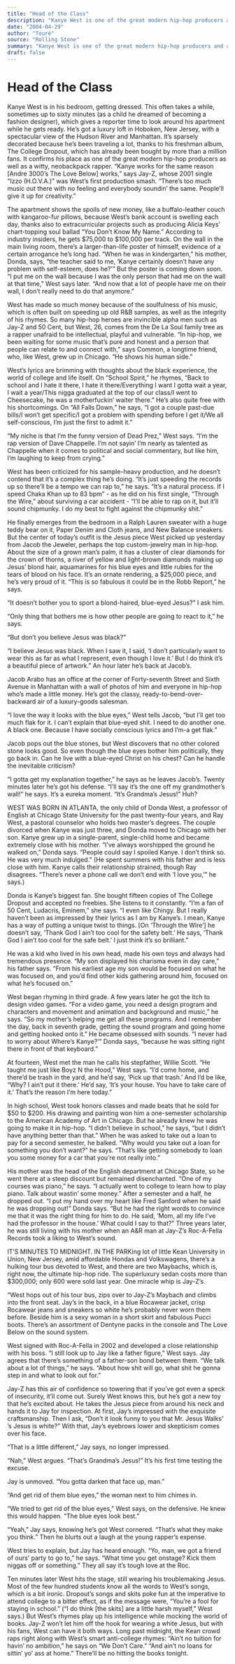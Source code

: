```yaml
---
title: "Head of the Class"
description: "Kanye West is one of the great modern hip-hop producers and a witty, neobackpack rapper. The apartment shows the spoils of new money, like a buffalo-leather couch with kangaroo-fur pillows, because We..."
date: "2004-04-29"
author: "Touré"
source: "Rolling Stone"
summary: "Kanye West is one of the great modern hip-hop producers and a witty, neobackpack rapper. The apartment shows the spoils of new money, like a buffalo-leather couch with kangaroo-fur pillows, because West’s bank account is swelling each day. On the wall in the main living room, there’s a larger-than-life poster of himself."
draft: false
---
```


# Head of the Class

Kanye West is in his bedroom, getting dressed. This often takes a while, sometimes up to sixty minutes (as a child he dreamed of becoming a fashion designer), which gives a reporter time to look around his apartment while he gets ready. He’s got a luxury loft in Hoboken, New Jersey, with a spectacular view of the Hudson River and Manhattan. It’s sparsely decorated because he’s been traveling a lot, thanks to his freshman album, The College Dropout, which has already been bought by more than a million fans. It confirms his place as one of the great modern hip-hop producers as well as a witty, neobackpack rapper. “Kanye works for the same reason [Andre 3000’s The Love Below] works,” says Jay-Z, whose 2001 single “Izzo (H.O.V.A.)” was West’s first production smash. “There’s too much music out there with no feeling and everybody soundin’ the same. People’ll give it up for creativity.”

The apartment shows the spoils of new money, like a buffalo-leather couch with kangaroo-fur pillows, because West’s bank account is swelling each day, thanks also to extracurricular projects such as producing Alicia Keys’ chart-topping soul ballad “You Don’t Know My Name.” According to industry insiders, he gets $75,000 to $100,000 per track. On the wall in the main living room, there’s a larger-than-life poster of himself, evidence of a certain arrogance he’s long had. “When he was in kindergarten,” his mother, Donda, says, “the teacher said to me, ‘Kanye certainly doesn’t have any problem with self-esteem, does he?’” But the poster is coming down soon. “I put me on the wall because I was the only person that had me on the wall at that time,” West says later. “And now that a lot of people have me on their wall, I don’t really need to do that anymore.”

West has made so much money because of the soulfulness of his music, which is often built on speeding up old R&B samples, as well as the integrity of his rhymes. So many hip-hop heroes are invincible alpha men such as Jay-Z and 50 Cent, but West, 26, comes from the De La Soul family tree as a rapper unafraid to be intellectual, playful and vulnerable. “In hip-hop, we been waiting for some music that’s pure and honest and a person that people can relate to and connect with,” says Common, a longtime friend, who, like West, grew up in Chicago. “He shows his human side.”

West’s lyrics are brimming with thoughts about the black experience, the world of college and life itself. On “School Spirit,” he rhymes, “Back to school and I hate it there, I hate it there/Everything I want I gotta wait a year, I wait a year/This nigga graduated at the top of our class/I went to Cheesecake, he was a motherfuckin’ waiter there.” He’s also quite free with his shortcomings. On “All Falls Down,” he says, “I got a couple past-due bills/I won’t get specific/I got a problem with spending before I get it/We all self-conscious, I’m just the first to admit it.”

“My niche is that I’m the funny version of Dead Prez,” West says. “I’m the rap version of Dave Chappelle. I’m not sayin’ I’m nearly as talented as Chappelle when it comes to political and social commentary, but like him, I’m laughing to keep from crying.”

West has been criticized for his sample-heavy production, and he doesn’t contend that it’s a complex thing he’s doing. “It’s just speeding the records up so there’ll be a tempo we can rap to,” he says. “It’s a natural process. If I speed Chaka Khan up to 83 bpm” - as he did on his first single, “Through the Wire,” about surviving a car accident - “I’ll be able to rap on it, but it’ll sound chipmunky. I do my best to fight against the chipmunky shit.”

He finally emerges from the bedroom in a Ralph Lauren sweater with a huge teddy bear on it, Paper Denim and Cloth jeans, and New Balance sneakers. But the center of today’s outfit is the Jesus piece West picked up yesterday from Jacob the Jeweler, perhaps the top custom-jewelry man in hip-hop. About the size of a grown man’s palm, it has a cluster of clear diamonds for the crown of thorns, a river of yellow and light-brown diamonds making up Jesus’ blond hair, aquamarines for his blue eyes and little rubies for the tears of blood on his face. It’s an ornate rendering, a $25,000 piece, and he’s very proud of it. “This is so fabulous it could be in the Robb Report,” he says.

“It doesn’t bother you to sport a blond-haired, blue-eyed Jesus?” I ask him.

“Only thing that bothers me is how other people are going to react to it,” he says.

“But don’t you believe Jesus was black?”

“I believe Jesus was black. When I saw it, I said, ‘I don’t particularly want to wear this as far as what I represent, even though I love it.’ But I do think it’s a beautiful piece of artwork.” An hour later he’s back at Jacob’s.

Jacob Arabo has an office at the corner of Forty-seventh Street and Sixth Avenue in Manhattan with a wall of photos of him and everyone in hip-hop who’s made a little money. He’s got the classy, ready-to-bend-over-backward air of a luxury-goods salesman.

“I love the way it looks with the blue eyes,” West tells Jacob, “but I’ll get too much flak for it. I can’t explain that blue-eyed shit. I need to do another one. A black one. Because I have socially conscious lyrics and I’m-a get flak.”

Jacob pops out the blue stones, but West discovers that no other colored stone looks good. So even though the blue eyes bother him politically, they go back in. Can he live with a blue-eyed Christ on his chest? Can he handle the inevitable criticism?

“I gotta get my explanation together,” he says as he leaves Jacob’s. Twenty minutes later he’s got his defense. “I’ll say it’s the one off my grandmother’s wall!” he says. It’s a eureka moment. “It’s Grandma’s Jesus!” Huh?

WEST WAS BORN IN ATLANTA, the only child of Donda West, a professor of English at Chicago State University for the past twenty-four years, and Ray West, a pastoral counselor who holds two master’s degrees. The couple divorced when Kanye was just three, and Donda moved to Chicago with her son. Kanye grew up in a single-parent, single-child home and became extremely close with his mother. “I’ve always worshipped the ground he walked on,” Donda says. “People could say I spoiled Kanye. I don’t think so. He was very much indulged.” (He spent summers with his father and is less close with him. Kanye calls their relationship strained, though Ray disagrees. “There’s never a phone call we don’t end with ‘I love you,’” he says.)

Donda is Kanye’s biggest fan. She bought fifteen copies of The College Dropout and accepted no freebies. She listens to it constantly. “I’m a fan of 50 Cent, Ludacris, Eminem,” she says. “I even like Chingy. But I really haven’t been as impressed by their lyrics as I am by Kanye’s. I mean, Kanye has a way of putting a unique twist to things. [On ‘Through the Wire’] he doesn’t say, ‘Thank God I ain’t too cool for the safety belt.’ He says, ‘Thank God I ain’t too cool for the safe belt.’ I just think it’s so brilliant.”

He was a kid who lived in his own head, made his own toys and always had tremendous presence. “My son displayed his charisma even in day care,” his father says. “From his earliest age my son would be focused on what he was focused on, and you’d find other kids gathering around him, focused on what he’s focused on.”

West began rhyming in third grade. A few years later he got the itch to design video games. “For a video game, you need a design program and characters and movement and animation and background and music,” he says. “So my mother’s helping me get all these programs. And I remember the day, back in seventh grade, getting the sound program and going home and getting hooked onto it.” He became obsessed with sounds. “I never had to worry about Where’s Kanye?’” Donda says, “because he was sitting right there in front of that keyboard.”

At fourteen, West met the man he calls his stepfather, Willie Scott. “He taught me just like Boyz N the Hood,” West says. “I’d come home, and there’d be trash in the yard, and he’d say, ‘Pick up that trash.’ And I’d be like, “Why? I ain’t put it there.’ He’d say, ‘It’s your house. You have to take care of it.’ That’s the reason I’m here today.”

In high school, West took honors classes and made beats that he sold for $50 to $200. His drawing and painting won him a one-semester scholarship to the American Academy of Art in Chicago. But he already knew he was going to make it in hip-hop. “I didn’t believe in school,” he says, “but I didn’t have anything better than that.” When he was asked to take out a loan to pay for a second semester, he balked. “Why would you take out a loan for something you don’t want?” he says. “That’s like getting somebody to loan you some money for a car that you’re not really into.”

His mother was the head of the English department at Chicago State, so he went there at a steep discount but remained disenchanted. “One of my courses was piano,” he says. “I actually went to college to learn how to play piano. Talk about wastin’ some money.” After a semester and a half, he dropped out. “I put my hand over my heart like Fred Sanford when he said he was dropping out!” Donda says. “But he had the right words to convince me that it was the right thing for him to do. He said, ‘Mom, all my life I’ve had the professor in the house.’ What could I say to that?” Three years later, he was still living with his mother when an A&R man at Jay-Z’s Roc-A-Fella Records took a liking to West’s sound.

IT’S MINUTES TO MIDNIGHT. IN THE PARKing lot of little Kean University in Union, New Jersey, amid affordable Hondas and Volkswagens, there’s a hulking tour bus devoted to West, and there are two Maybachs, which is, right now, the ultimate hip-hop ride. The superluxury sedan costs more than $300,000; only 600 were sold last year. One miracle whip is Jay-Z’s.

“West hops out of his tour bus, zips over to Jay-Z’s Maybach and climbs into the front seat. Jay’s in the back, in a blue Rocawear jacket, crisp Rocawear jeans and sneakers so white he’s probably never worn them before. Beside him is a sexy woman in a short skirt and fabulous Pucci boots. There’s an assortment of Dentyne packs in the console and The Love Below on the sound system.

West signed with Roc-A-Fella in 2002 and developed a close relationship with his boss. “I still look up to Jay like a father figure,” West says. Jay agrees that there’s something of a father-son bond between them. “We talk about a lot of things,” he says. “About how shit will go, what shit he gonna step in and what to look out for.”

Jay-Z has this air of confidence so towering that if you’ve got even a speck of insecurity, it’ll come out. Surely West knows this, but he’s got a new toy that he’s excited about. He takes the Jesus piece from around his neck and hands it to Jay for inspection. At first, Jay’s impressed with the exquisite craftsmanship. Then I ask, “Don’t it look funny to you that Mr. Jesus Walks’ ’s Jesus is white?” With that, Jay’s eyebrows lower and skepticism comes over his face.

“That is a little different,” Jay says, no longer impressed.

“Nah,” West argues. “That’s Grandma’s Jesus!” It’s his first time testing the excuse.

Jay is unmoved. “You gotta darken that face up, man.”

“And get rid of them blue eyes,” the woman next to him chimes in.

“We tried to get rid of the blue eyes,” West says, on the defensive. He knew this would happen. “The blue eyes look best.”

“Yeah,” Jay says, knowing he’s got West cornered. “That’s what they make you think.” Then he blurts out a laugh at the young rapper’s expense.

West tries to explain, but Jay has heard enough. “Yo, man, we got a friend of ours’ party to go to,” he says. “What time you get onstage? Kick them niggas off or something.” They all say it’s tough love at the Roc.

Ten minutes later West hits the stage, still wearing his troublemaking Jesus. Most of the few hundred students know all the words to West’s songs, which is a bit ironic. Dropout’s songs and skits poke fun at the imperative to attend college to a bitter effect, as if the message were, “You’re a fool for staying in school.” (“I do think [the skits] are a little harsh myself,” West says.) But West’s rhymes play up his intelligence while mocking the world of books. Jay-Z won’t let him off the hook for wearing a white Jesus, but with his fans, West can have it both ways. Long past midnight, the Kean crowd raps right along with West’s smart anti-college rhymes: “Ain’t no tuition for havin’ no ambition,” he says on “We Don’t Care.” “And ain’t no loans for sittin’ yo’ ass at home.” There’ll be no hitting the books tonight.
